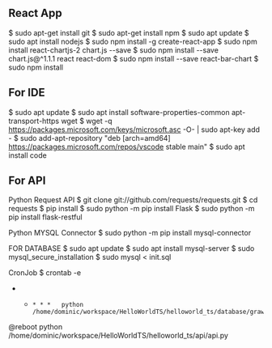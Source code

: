 React App
---------
$ sudo apt-get install git
$ sudo apt-get install npm
$ sudo apt update
$ sudo apt install nodejs
$ sudo npm install -g create-react-app
$ sudo npm install react-chartjs-2 chart.js --save
$ sudo npm install --save chart.js@^1.1.1 react react-dom
$ sudo npm install --save react-bar-chart
$ sudo npm install

For IDE
--------
$ sudo apt update
$ sudo apt install software-properties-common apt-transport-https wget
$ wget -q https://packages.microsoft.com/keys/microsoft.asc -O- | sudo apt-key add -
$ sudo add-apt-repository "deb [arch=amd64] https://packages.microsoft.com/repos/vscode stable main"
$ sudo apt install code


For API
-------
Python Request API
$ git clone git://github.com/requests/requests.git
$ cd requests
$ pip install 
$ sudo python -m pip install Flask
$ sudo python -m pip install flask-restful

Python MYSQL Connector
$ sudo python -m pip install mysql-connector

FOR DATABASE
$ sudo apt update
$ sudo apt install mysql-server
$ sudo mysql_secure_installation
$ sudo mysql < init.sql

CronJob
$ crontab -e
  * *     * * *   python /home/dominic/workspace/HelloWorldTS/helloworld_ts/database/grawler.py
  @reboot         python /home/dominic/workspace/HelloWorldTS/helloworld_ts/api/api.py
